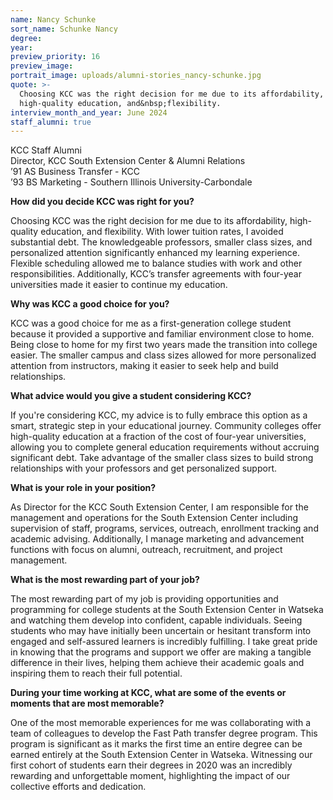 ```yaml
---
name: Nancy Schunke
sort_name: Schunke Nancy
degree:
year:
preview_priority: 16
preview_image:
portrait_image: uploads/alumni-stories_nancy-schunke.jpg
quote: >-
  Choosing KCC was the right decision for me due to its affordability,
  high-quality education, and&nbsp;flexibility.
interview_month_and_year: June 2024
staff_alumni: true
---
```


KCC Staff Alumni<br>
Director, KCC South Extension Center & Alumni Relations<br>
’91 AS Business Transfer - KCC<br>
’93 BS Marketing - Southern Illinois University-Carbondale<br>

**How did you decide KCC was right for you?**

Choosing KCC was the right decision for me due to its affordability, high-quality education, and flexibility. With lower tuition rates, I avoided substantial debt. The knowledgeable professors, smaller class sizes, and personalized attention significantly enhanced my learning experience. Flexible scheduling allowed me to balance studies with work and other responsibilities. Additionally, KCC’s transfer agreements with four-year universities made it easier to continue my education. 

**Why was KCC a good choice for you?**

KCC was a good choice for me as a first-generation college student because it provided a supportive and familiar environment close to home. Being close to home for my first two years made the transition into college easier. The smaller campus and class sizes allowed for more personalized attention from instructors, making it easier to seek help and build relationships. 

**What advice would you give a student considering KCC?**

If you're considering KCC, my advice is to fully embrace this option as a smart, strategic step in your educational journey. Community colleges offer high-quality education at a fraction of the cost of four-year universities, allowing you to complete general education requirements without accruing significant debt. Take advantage of the smaller class sizes to build strong relationships with your professors and get personalized support.

**What is your role in your position?**

As Director for the KCC South Extension Center, I am responsible for the management and operations for the South Extension Center including supervision of staff, programs, services, outreach, enrollment tracking and academic advising. Additionally, I manage marketing and advancement functions with focus on alumni, outreach, recruitment, and project management. 

**What is the most rewarding part of your job?**

The most rewarding part of my job is providing opportunities and programming for college students at the South Extension Center in Watseka and watching them develop into confident, capable individuals. Seeing students who may have initially been uncertain or hesitant transform into engaged and self-assured learners is incredibly fulfilling. I take great pride in knowing that the programs and support we offer are making a tangible difference in their lives, helping them achieve their academic goals and inspiring them to reach their full potential.

**During your time working at KCC, what are some of the events or moments that are most memorable?**

One of the most memorable experiences for me was collaborating with a team of colleagues to develop the Fast Path transfer degree program. This program is significant as it marks the first time an entire degree can be earned entirely at the South Extension Center in Watseka. Witnessing our first cohort of students earn their degrees in 2020 was an incredibly rewarding and unforgettable moment, highlighting the impact of our collective efforts and dedication.

